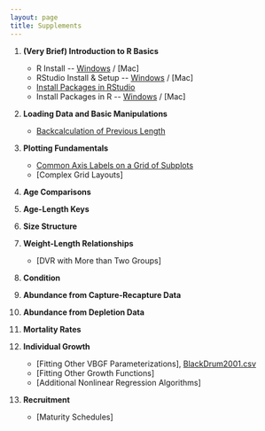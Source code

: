 ```yaml
---
layout: page
title: Supplements
---
```


1. **(Very Brief) Introduction to R Basics**
    * R Install -- [Windows](installations/InstallRWin.html) / [Mac]
    * RStudio Install & Setup -- [Windows](installations/InstallRStudioWin.html) /  [Mac]
    * [Install Packages in RStudio](installations/InstallPackagesRStudio.html)
    * Install Packages in R -- [Windows](installations/InstallPackagesRWin.html) /  [Mac]
    
1. **Loading Data and Basic Manipulations**
    * [Backcalculation of Previous Length](backcalculation/)
    
1. **Plotting Fundamentals**
    * [Common Axis Labels on a Grid of Subplots](plotting/CommonAxisLabels.html)
    * [Complex Grid Layouts]
    
1. **Age Comparisons**
1. **Age-Length Keys**
1. **Size Structure**
1. **Weight-Length Relationships**
    * [DVR with More than Two Groups]
    
1. **Condition**
1. **Abundance from Capture-Recapture Data**
1. **Abundance from Depletion Data**
1. **Mortality Rates**
1. **Individual Growth**
    * [Fitting Other VBGF Parameterizations], [BlackDrum2001.csv](BlackDrum2001.csv)
    * [Fitting Other Growth Functions]
    * [Additional Nonlinear Regression Algorithms]
    
1. **Recruitment**
    * [Maturity Schedules]
